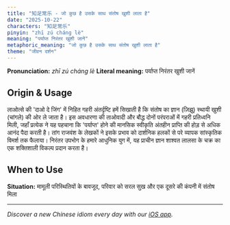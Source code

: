 ```yaml
---
title: "知足常乐 - जो कुछ है उसके साथ संतोष खुशी लाता है"
date: "2025-10-22"
characters: "知足常乐"
pinyin: "zhī zú cháng lè"
meaning: "पर्याप्त निरंतर खुशी जानें"
metaphoric_meaning: "जो कुछ है उसके साथ संतोष खुशी लाता है"
theme: "जीवन दर्शन"
---
```


**Pronunciation:** *zhī zú cháng lè*
**Literal meaning:** पर्याप्त निरंतर खुशी जानें

## Origin & Usage

लाओत्से की 'दाओ दे जिंग' में निहित गहरी अंतर्दृष्टि हमें सिखाती है कि संतोष का ज्ञान (ज़िझू) स्थायी खुशी (चांगले) की ओर ले जाता है। इस अवधारणा की ताओवादी और बौद्ध दोनों परंपराओं में गहरी प्रतिध्वनि मिली, जहाँ प्रत्येक ने यह पहचाना कि 'पर्याप्त' होने की मानसिक स्वीकृति अंतहीन प्राप्ति की होड़ से अधिक आनंद पैदा करती है। तांग राजवंश के लेखकों ने इसके प्रभाव को दार्शनिक हलकों से परे व्यापक सांस्कृतिक विमर्श तक फैलाया। निरंतर उपभोग के हमारे आधुनिक युग में, यह प्राचीन ज्ञान शाश्वत लालसा के चक्र का एक शक्तिशाली विकल्प प्रदान करता है।

## When to Use

**Situation:** मामूली परिस्थितियों के बावजूद, परिवार को सरल सुख और एक दूसरे की कंपनी में संतोष मिला

---

*Discover a new Chinese idiom every day with our [iOS app](https://apps.apple.com/us/app/daily-chinese-idioms/id6740611324).*
